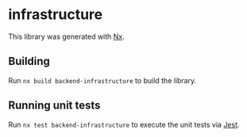 # infrastructure

This library was generated with [Nx](https://nx.dev).

## Building

Run `nx build backend-infrastructure` to build the library.

## Running unit tests

Run `nx test backend-infrastructure` to execute the unit tests via [Jest](https://jestjs.io).
